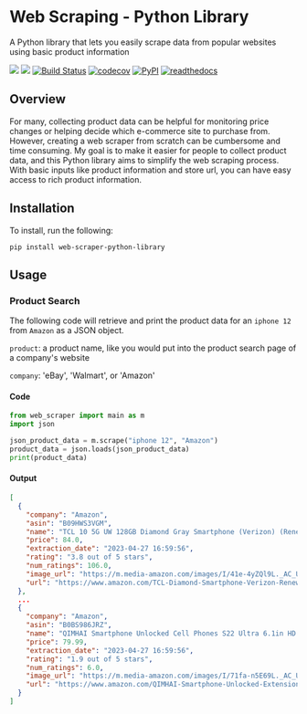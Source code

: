 # Web Scraping - Python Library

A Python library that lets you easily scrape data from popular websites using basic product information

[![](https://img.shields.io/badge/license-MIT-green)](https://opensource.org/license/mit-0/)
[![](https://img.shields.io/github/issues/keirkeenan/web-scraper-python-library)](https://github.com/keirkeenan/web-scraper-python-library/issues)
[![Build Status](https://github.com/keirkeenan/web-scraper-python-library/actions/workflows/build.yml/badge.svg)](https://github.com/keirkeenan/web-scraper-python-library/actions/workflows/build.yml)
[![codecov](https://codecov.io/gh/keirkeenan/web-scraper-python-library/branch/main/graph/badge.svg)](https://codecov.io/gh/keirkeenan/web-scraper-python-library)
[![PyPI](https://img.shields.io/pypi/v/web-scraper-python-library)](https://pypi.org/project/web-scraper-python-library/)
[![readthedocs](https://img.shields.io/readthedocs/pro-football-reference-web-scraper)](https://web-scraper-python-library.readthedocs.io//en/latest/)

## Overview

For many, collecting product data can be helpful for monitoring price changes or helping decide which e-commerce site to purchase from. However, creating a web scraper from scratch can be cumbersome and time consuming. My goal is to make it easier for people to collect product data, and this Python library aims to simplify the web scraping process. With basic inputs like product information and store url, you can have easy access to rich product information.

## Installation

To install, run the following:

```
pip install web-scraper-python-library
```

## Usage

### Product Search

The following code will retrieve and print the product data for an `iphone 12` from `Amazon` as a JSON object.

`product`: a product name, like you would put into the product search page of a company's website

`company`: 'eBay', 'Walmart', or 'Amazon'

#### Code

```python
from web_scraper import main as m
import json

json_product_data = m.scrape("iphone 12", "Amazon")
product_data = json.loads(json_product_data)
print(product_data)
```

#### Output

```json
[
  {
    "company": "Amazon",
    "asin": "B09HWS3VGM",
    "name": "TCL 10 5G UW 128GB Diamond Gray Smartphone (Verizon) (Renewed)",
    "price": 84.0,
    "extraction_date": "2023-04-27 16:59:56",
    "rating": "3.8 out of 5 stars",
    "num_ratings": 106.0,
    "image_url": "https://m.media-amazon.com/images/I/41e-4yZQl9L._AC_UY218_.jpg",
    "url": "https://www.amazon.com/TCL-Diamond-Smartphone-Verizon-Renewed/dp/B09HWS3VGM/ref=sr_1_42?keywords=iphone+12&qid=1682629195&sr=8-42"
  },
  ...
  {
    "company": "Amazon",
    "asin": "B0BS986JRZ",
    "name": "QIMHAI Smartphone Unlocked Cell Phones S22 Ultra 6.1in HD Screen Cheap Phones 2GB/16GB Android 10 Straight Talk Phone 5000mAh 128GB Extension Dual Sim Boost Mobile Phones Telefonos (Gold)",
    "price": 79.99,
    "extraction_date": "2023-04-27 16:59:56",
    "rating": "1.9 out of 5 stars",
    "num_ratings": 6.0,
    "image_url": "https://m.media-amazon.com/images/I/71fa-n5E69L._AC_UY218_.jpg",
    "url": "https://www.amazon.com/QIMHAI-Smartphone-Unlocked-Extension-Telefonos/dp/B0BS986JRZ/ref=sr_1_43?keywords=iphone+12&qid=1682629195&sr=8-43"
  }
]
```
